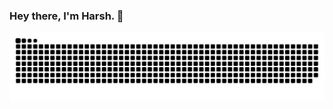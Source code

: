 ### Hey there, I'm Harsh. 👋

![snake gif](https://github.com/harsh8398/harsh8398/blob/output/github-contribution-grid-snake.svg)
